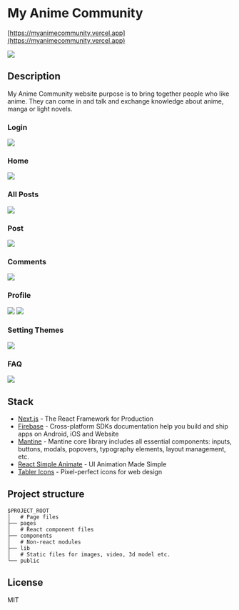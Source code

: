 # My Anime Community

[https://myanimecommunity.vercel.app](https://myanimecommunity.vercel.app)

<img src="https://i.ibb.co/mhVXDPw/1.png">

## Description

My Anime Community website purpose is to bring together people who like anime. They can come in and talk and exchange knowledge about anime, manga or light novels.

### Login

<img src="./public/image/website-0.png">

### Home

<img src="./public/image/website-1.png">

### All Posts

<img src="./public/image/website-2.png">

### Post

<img src="./public/image/website-3.png">

### Comments

<img src="./public/image/website-4.png">

### Profile

<img src="./public/image/website-5.png">
<img src="./public/image/website-6.png">

### Setting Themes

<img src="./public/image/website-7.png">

### FAQ

<img src="./public/image/website-8.png">

## Stack

- [Next.js](https://nextjs.org/) - The React Framework for Production
- [Firebase](https://firebase.google.com/) - Cross-platform SDKs documentation help you build and ship apps on Android, iOS and Website
- [Mantine](https://mantine.dev/) - Mantine core library includes all essential components: inputs, buttons, modals, popovers, typography elements, layout management, etc.
- [React Simple Animate](https://react-simple-animate.vercel.app/) - UI Animation Made Simple
- [Tabler Icons](https://github.com/tabler/tabler-icons) - Pixel-perfect icons for web design

## Project structure

```
$PROJECT_ROOT
│   # Page files
├── pages
│   # React component files
├── components
│   # Non-react modules
├── lib
│   # Static files for images, video, 3d model etc.
└── public
```

## License

MIT
